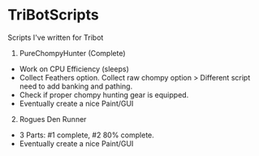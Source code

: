 # TriBotScripts
Scripts I've written for Tribot

1. PureChompyHunter (Complete)
- Work on CPU Efficiency (sleeps)
- Collect Feathers option. Collect raw chompy option > Different script need to add banking and pathing.
- Check if proper chompy hunting gear is equipped.
- Eventually create a nice Paint/GUI

2. Rogues Den Runner
- 3 Parts: #1 complete, #2 80% complete.
- Eventually create a nice Paint/GUI